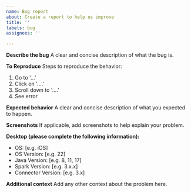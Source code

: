 ```yaml
---
name: Bug report
about: Create a report to help us improve
title: ''
labels: bug
assignees: ''

---
```


**Describe the bug**
A clear and concise description of what the bug is.

**To Reproduce**
Steps to reproduce the behavior:
1. Go to '...'
2. Click on '....'
3. Scroll down to '....'
4. See error

**Expected behavior**
A clear and concise description of what you expected to happen.

**Screenshots**
If applicable, add screenshots to help explain your problem.

**Desktop (please complete the following information):**
 - OS: [e.g. iOS]
 - OS Version: [e.g. 22]
 - Java Version: [e.g. 8, 11, 17]
 - Spark Version: [e.g. 3.x.x]
 - Connector Version: [e.g. 3.x] 

**Additional context**
Add any other context about the problem here.
